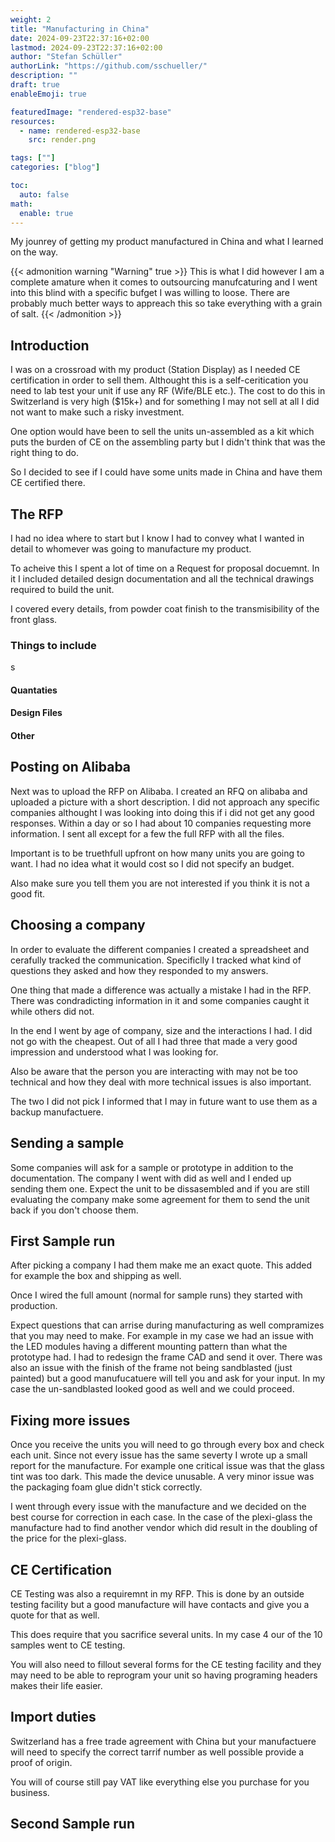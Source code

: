 ```yaml
---
weight: 2
title: "Manufacturing in China"
date: 2024-09-23T22:37:16+02:00
lastmod: 2024-09-23T22:37:16+02:00
author: "Stefan Schüller"
authorLink: "https://github.com/sschueller/"
description: ""
draft: true
enableEmoji: true

featuredImage: "rendered-esp32-base"
resources:
  - name: rendered-esp32-base
    src: render.png

tags: [""]
categories: ["blog"]

toc:
  auto: false
math:
  enable: true
---
```


My jounrey of getting my product manufactured in China and what I learned on the way.

<!--more-->

{{< admonition warning "Warning" true >}}
This is what I did however I am a complete amature when it comes to outsourcing manufcaturing and I went into this blind with a specific bufget I was willing to loose. There are probably much better ways to appreach this so take everything with a grain of salt. 
{{< /admonition >}}

## Introduction

I was on a crossroad with my product (Station Display) as I needed CE certification in order to sell them. Althought this is a self-ceritication you need to lab test your unit if use any RF (Wife/BLE etc.). The cost to do this in Switzerland is very high ($15k+) and for something I may not sell at all I did not want to make such a risky investment. 

One option would have been to sell the units un-assembled as a kit which puts the burden of CE on the assembling party but I didn't think that was the right thing to do.

So I decided to see if I could have some units made in China and have them CE certified there.

## The RFP

I had no idea where to start but I know I had to convey what I wanted in detail to whomever was going to manufacture my product.

To acheive this I spent a lot of time on a Request for proposal docuemnt. In it I included detailed design documentation and all the technical drawings required to build the unit.

I covered every details, from powder coat finish to the transmisibility of the front glass.

### Things to include
s
#### Quantaties

#### Design Files

#### Other

## Posting on Alibaba

Next was to upload the RFP on Alibaba. I created an RFQ on alibaba and uploaded a picture with a short description. I did not approach any specific companies althought I was looking into doing this if i did not get any good responses. Within a day or so I had about 10 companies requesting more information. I sent all except for a few the full RFP with all the files.

Important is to be truethfull upfront on how many units you are going to want. I had no idea what it would cost so I did not specify an budget. 

Also make sure you tell them you are not interested if you think it is not a good fit.

## Choosing a company

In order to evaluate the different companies I created a spreadsheet and cerafully tracked the communication. Specificlly I tracked what kind of questions they asked and how they responded to my answers.

One thing that made a difference was actually a mistake I had in the RFP. There was condradicting information in it and some companies caught it while others did not.

In the end I went by age of company, size and the interactions I had. I did not go with the cheapest. Out of all I had three that made a very good impression and understood what I was looking for. 

Also be aware that the person you are interacting with may not be too technical and how they deal with more technical issues is also important.

The two I did not pick I informed that I may in future want to use them as a backup manufactuere.


## Sending a sample

Some companies will ask for a sample or prototype in addition to the documentation. The company I went with did as well and I ended up sending them one. Expect the unit to be dissasembled and if you are still evaluating the company make some agreement for them to send the unit back if you don't choose them.

## First Sample run

After picking a company I had them make me an exact quote. This added for example the box and shipping as well.

Once I wired the full amount (normal for sample runs) they started with production.

Expect questions that can arrise during manufacturing as well compramizes that you may need to make. For example in my case we had an issue with the LED modules having a different mounting pattern than what the prototype had. I had to redesign the frame CAD and send it over. There was also an issue with the finish of the frame not being sandblasted (just painted) but a good manufucatuere will tell you and ask for your input. In my case the un-sandblasted looked good as well and we could proceed.

## Fixing more issues

Once you receive the units you will need to go through every box and check each unit. Since not every issue has the same severty I wrote up a small report for the manufacture. For example one critical issue was that the glass tint was too dark. This made the device unusable. A very minor issue was the packaging foam glue didn't stick correctly.

I went through every issue with the manufacture and we decided on the best course for correction in each case. In the case of the plexi-glass the manufacture had to find another vendor which did result in the doubling of the price for the plexi-glass. 

## CE Certification

CE Testing was also a requiremnt in my RFP. This is done by an outside testing facility but a good manufacture will have contacts and give you a quote for that as well.

This does require that you sacrifice several units. In my case 4 our of the 10 samples went to CE testing.

You will also need to fillout several forms for the CE testing facility and they may need to be able to reprogram your unit so having programing headers makes their life easier.

## Import duties

Switzerland has a free trade agreement with China but your manufactuere will need to specify the correct tarrif number as well possible provide a proof of origin.

You will of course still pay VAT like everything else you purchase for you business. 

## Second Sample run


